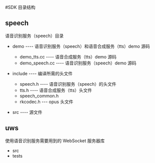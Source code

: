 #SDK 目录结构

## speech

语音识别服务（speech）目录

- demo  ---- 语音识别服务（speech）和语音合成服务（tts）demo 源码
  - demo_tts.cc    ----  语音合成服务（tts）demo 源码
  - demo_speech.cc    ---- 语音识别服务（speech）demo 源码

- include  ---- 编译所需的头文件
  - speech.h  ----  语音识别服务（speech）的头文件
  - tts.h  ----  语音合成服务（tts）头文件 
  - speech_common.h   
  - rkcodec.h    --- opus 头文件

- src  ---- 源文件

## uws 

使用语音识别服务需要用到的 WebSocket 服务器库 

- src
- tests



